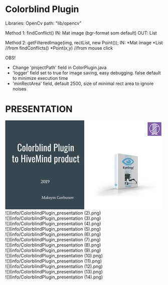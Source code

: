 # Colorblind Plugin

Libraries:
OpenCv
path: "lib/opencv"


Method 1: findConflict()
IN:  Mat image (bgr-format som default)
OUT: List<Rect>


Method 2:
getFilteredImage(img, rectList, new Point());
IN: *Mat image
    *List<Rect>  //from findConflicts()
    *Point(x,y)  //from mouse click    


OBS!
* Change 'projectPath' field in ColorPlugin.java
* 'logger' field set to true for image saving, easy debugging.
  false default to minimize execution time
* 'minRectArea' field, default 2500, size of minimal rect area to ignore noises 
  

# PRESENTATION
  
![](info/ColorblindPlugin_presentation_(1).png)  
![](info/ColorblindPlugin_presentation (2).png)  
![](info/ColorblindPlugin_presentation (3).png)  
![](info/ColorblindPlugin_presentation (4).png)  
![](info/ColorblindPlugin_presentation (5).png)  
![](info/ColorblindPlugin_presentation (6).png)  
![](info/ColorblindPlugin_presentation (7).png)  
![](info/ColorblindPlugin_presentation (8).png)  
![](info/ColorblindPlugin_presentation (9).png)  
![](info/ColorblindPlugin_presentation (10).png)  
![](info/ColorblindPlugin_presentation (11).png)  
![](info/ColorblindPlugin_presentation (12).png)  
![](info/ColorblindPlugin_presentation (13).png)  
![](info/ColorblindPlugin_presentation (14).png)  
